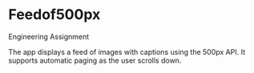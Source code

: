 # Feedof500px
Engineering Assignment

The app displays a feed of images with captions using the 500px API.
It supports automatic paging as the user scrolls down.
